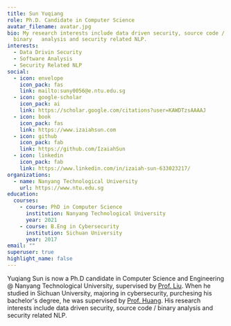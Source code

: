 ```yaml
---
title: Sun Yuqiang
role: Ph.D. Candidate in Computer Science
avatar_filename: avatar.jpg
bio: My research interests include data driven security, source code /
  binary   analysis and security related NLP.
interests:
  - Data Drivin Security
  - Software Analysis
  - Security Related NLP
social:
  - icon: envelope
    icon_pack: fas
    link: mailto:suny0056@e.ntu.edu.sg
  - icon: google-scholar
    icon_pack: ai
    link: https://scholar.google.com/citations?user=KAWDTzsAAAAJ
  - icon: book
    icon_pack: fas
    link: https://www.izaiahsun.com
  - icon: github
    icon_pack: fab
    link: https://github.com/IzaiahSun
  - icon: linkedin
    icon_pack: fab
    link: https://www.linkedin.com/in/izaiah-sun-633023217/
organizations:
  - name: Nanyang Technological University
    url: https://www.ntu.edu.sg
education:
  courses:
    - course: PhD in Computer Science
      institution: Nanyang Technological University
      year: 2021
    - course: B.Eng in Cybersecurity
      institution: Sichuan University
      year: 2017
email: ""
superuser: true
highlight_name: false
---
```

Yuqiang Sun is now a Ph.D candidate in Computer Science and Engineering @ Nanyang Technological University, supervised by [Prof. Liu](https://personal.ntu.edu.sg/yangliu/). When he studied in Sichuan University, majoring in cybersecurity, purchesing his bachelor's degree, he was supervised by [Prof. Huang](https://www.chenghuang.org/). His research interests include data driven security, source code / binary analysis and security related NLP.